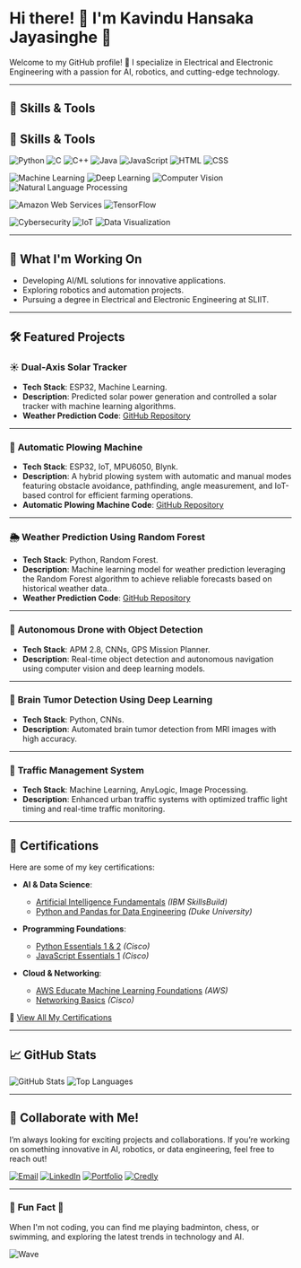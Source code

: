# Hi there! 👋 I'm Kavindu Hansaka Jayasinghe 🌟

Welcome to my GitHub profile! 🚀 I specialize in Electrical and Electronic Engineering with a passion for AI, robotics, and cutting-edge technology.

---

## 🌟 **Skills & Tools**

## 🌟 **Skills & Tools**

![Python](https://img.shields.io/badge/-Python-3776AB?logo=python&logoColor=white&style=flat)
![C](https://img.shields.io/badge/-C-A8B9CC?logo=c&logoColor=white&style=flat)
![C++](https://img.shields.io/badge/-C++-00599C?logo=cplusplus&logoColor=white&style=flat)
![Java](https://img.shields.io/badge/-Java-007396?logo=java&logoColor=white&style=flat)
![JavaScript](https://img.shields.io/badge/-JavaScript-F7DF1E?logo=javascript&logoColor=black&style=flat)
![HTML](https://img.shields.io/badge/-HTML-E34F26?logo=html5&logoColor=white&style=flat)
![CSS](https://img.shields.io/badge/-CSS-1572B6?logo=css3&logoColor=white&style=flat)

![Machine Learning](https://img.shields.io/badge/-Machine%20Learning-FF6F00?logo=tensorflow&logoColor=white&style=flat)
![Deep Learning](https://img.shields.io/badge/-Deep%20Learning-003B57?logo=pytorch&logoColor=white&style=flat)
![Computer Vision](https://img.shields.io/badge/-Computer%20Vision-0E76A8?logo=opencv&logoColor=white&style=flat)
![Natural Language Processing](https://img.shields.io/badge/-NLP-43853D?logo=google&logoColor=white&style=flat)

![Amazon Web Services](https://img.shields.io/badge/-AWS-FF9900?logo=amazonaws&logoColor=white&style=flat)
![TensorFlow](https://img.shields.io/badge/-TensorFlow-FF6F00?logo=tensorflow&logoColor=white&style=flat)

![Cybersecurity](https://img.shields.io/badge/-Cybersecurity-5C2D91?logo=microsoftdefender&logoColor=white&style=flat)
![IoT](https://img.shields.io/badge/-Internet%20of%20Things-00A9E0?logo=raspberrypi&logoColor=white&style=flat)
![Data Visualization](https://img.shields.io/badge/-Data%20Visualization-4B8BBE?logo=tableau&logoColor=white&style=flat)

---

## 🚀 **What I'm Working On**

- Developing AI/ML solutions for innovative applications.
- Exploring robotics and automation projects.
- Pursuing a degree in Electrical and Electronic Engineering at SLIIT.

---

## 🛠️ **Featured Projects**

### ☀️ **Dual-Axis Solar Tracker**
- **Tech Stack**: ESP32, Machine Learning.
- **Description**: Predicted solar power generation and controlled a solar tracker with machine learning algorithms.
- **Weather Prediction Code**: [GitHub Repository](https://github.com/kavindu26589/Dual-Axis-Solar-Tracker-Project)
  
---

### 🤖 **Automatic Plowing Machine**
- **Tech Stack**: ESP32, IoT, MPU6050, Blynk.
- **Description**: A hybrid plowing system with automatic and manual modes featuring obstacle avoidance, pathfinding, angle measurement, and IoT-based control for efficient farming operations.
- **Automatic Plowing Machine Code**: [GitHub Repository](https://github.com/kavindu26589/Automatic_Plowing_Machine)
  
---

### 🌦️ **Weather Prediction Using Random Forest**
- **Tech Stack**: Python, Random Forest.
- **Description**: Machine learning model for weather prediction leveraging the Random Forest algorithm to achieve reliable forecasts based on historical weather data..
- **Weather Prediction Code**: [GitHub Repository](https://github.com/kavindu26589/weatherprediction)
  
---
  
### 🚀 **Autonomous Drone with Object Detection**
- **Tech Stack**: APM 2.8, CNNs, GPS Mission Planner.
- **Description**: Real-time object detection and autonomous navigation using computer vision and deep learning models.

---

### 🧠 **Brain Tumor Detection Using Deep Learning**
- **Tech Stack**: Python, CNNs.
- **Description**: Automated brain tumor detection from MRI images with high accuracy.

---

### 🚦 **Traffic Management System**
- **Tech Stack**: Machine Learning, AnyLogic, Image Processing.
- **Description**: Enhanced urban traffic systems with optimized traffic light timing and real-time traffic monitoring.

---

## 🏅 **Certifications**

Here are some of my key certifications:

- **AI & Data Science**:
  - [Artificial Intelligence Fundamentals](https://www.credly.com/badges/e56deb8b-4fe6-4756-918c-ebb2a9d1d80d/public_url) *(IBM SkillsBuild)*
  - [Python and Pandas for Data Engineering](https://coursera.org/verify/T1OM0SV09WB2) *(Duke University)*

- **Programming Foundations**:
  - [Python Essentials 1 & 2](https://www.credly.com/badges/75510adb-0c77-42c5-9dae-4840e304cabe/public_url) *(Cisco)*
  - [JavaScript Essentials 1](https://www.credly.com/badges/7e75fad7-369e-4940-81dd-9dada8444710/public_url) *(Cisco)*

- **Cloud & Networking**:
  - [AWS Educate Machine Learning Foundations](https://www.credly.com/badges/e6a04231-1c3d-4906-9b83-d4afe366181b/public_url) *(AWS)*
  - [Networking Basics](https://www.credly.com/badges/e6dfbc96-7382-48cd-ade1-fbe03687d08a/public_url) *(Cisco)*

📜 [View All My Certifications](https://www.credly.com/users/kavindu-hansaka-jayasinghe/badges)

---

## 📈 **GitHub Stats**

![GitHub Stats](https://github-readme-stats.vercel.app/api?username=kavindu26589&show_icons=true&theme=tokyonight)
![Top Languages](https://github-readme-stats.vercel.app/api/top-langs/?username=kavindu26589&layout=compact&theme=tokyonight)

---

## 🤝 **Collaborate with Me!**
I’m always looking for exciting projects and collaborations. If you’re working on something innovative in AI, robotics, or data engineering, feel free to reach out!

[![Email](https://img.shields.io/badge/-Email-blue?logo=gmail&logoColor=white)](mailto:khjayasinghe26589@gmail.com)
[![LinkedIn](https://img.shields.io/badge/-LinkedIn-blue?logo=linkedin&logoColor=white)](https://www.linkedin.com/in/kavindu-hansaka-jayasinghe)
[![Portfolio](https://img.shields.io/badge/-Portfolio-black?logo=github&style=flat)](https://yourportfolio.com)
[![Credly](https://img.shields.io/badge/-Certifications-orange?style=flat)](https://www.credly.com/users/kavindu-hansaka-jayasinghe)

---

### 🎵 **Fun Fact** 🌟
When I'm not coding, you can find me playing badminton, chess, or swimming, and exploring the latest trends in technology and AI.

![Wave](https://github.com/username/username/raw/main/assets/wave.gif)

